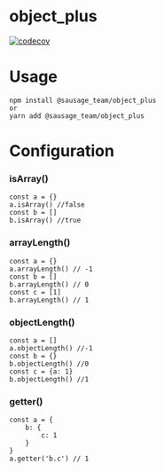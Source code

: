 # object_plus
[![codecov](https://codecov.io/gh/dolphin-team/object_plus/branch/master/graph/badge.svg)](https://codecov.io/gh/dolphin-team/object_plus)

# Usage

```
npm install @sausage_team/object_plus
or
yarn add @sausage_team/object_plus
```

# Configuration

### isArray()

```
const a = {}
a.isArray() //false
const b = []
b.isArray() //true
```

### arrayLength()
```
const a = {}
a.arrayLength() // -1
const b = []
b.arrayLength() // 0
const c = [1]
b.arrayLength() // 1
```

### objectLength()
```
const a = []
a.objectLength() //-1
const b = {}
b.objectLength() //0
const c = {a: 1}
b.objectLength() //1
```

### getter()
```
const a = {
    b: {
        c: 1
    }
}
a.getter('b.c') // 1
```